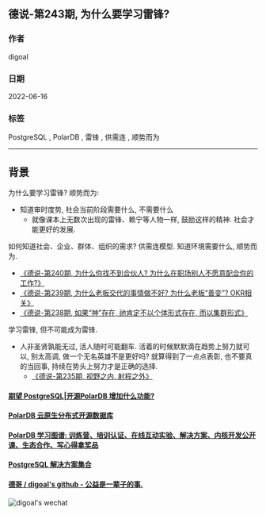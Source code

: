 ## 德说-第243期, 为什么要学习雷锋?          
                                                                        
### 作者                                                                        
digoal                                                                        
                                                                        
### 日期                                                                        
2022-06-16                                                             
                                                                        
### 标签                                                                        
PostgreSQL , PolarDB , 雷锋 , 供需连 , 顺势而为                                                      
                                                                        
----                                                          
                                                                        
## 背景     
  
为什么要学习雷锋? 顺势而为:  
- 知道审时度势, 社会当前阶段需要什么, 不需要什么  
    - 就像课本上无数次出现的雷锋、赖宁等人物一样, 鼓励这样的精神. 社会才能更好的发展.         
  
如何知道社会、企业、群体、组织的需求? 供需连模型. 知道环境需要什么, 顺势而为.    
- [《德说-第240期, 为什么你找不到合伙人? 为什么在职场别人不愿意配合你的工作?》](../202306/20230609_02.md)    
- [《德说-第239期, 为什么老板交代的事情做不好? 为什么老板“善变”? OKR相关》](../202306/20230609_01.md)    
- [《德说-第238期, 如果“神”存在, 祂肯定不以个体形式存在, 而以集群形式》](../202305/20230531_03.md)    
  
学习雷锋, 但不可能成为雷锋.     
- 人非圣贤孰能无过, 活人随时可能翻车. 活着的时候默默滴在趋势上努力就可以, 别太高调, 做一个无名英雄不是更好吗? 就算得到了一点点表彰, 也不要真的当回事, 持续在势头上努力才是正确的选择.     
    - [《德说-第235期, 视野之内, 射程之外》](../202305/20230529_02.md)    
  
  
  
#### [期望 PostgreSQL|开源PolarDB 增加什么功能?](https://github.com/digoal/blog/issues/76 "269ac3d1c492e938c0191101c7238216")
  
  
#### [PolarDB 云原生分布式开源数据库](https://github.com/ApsaraDB "57258f76c37864c6e6d23383d05714ea")
  
  
#### [PolarDB 学习图谱: 训练营、培训认证、在线互动实验、解决方案、内核开发公开课、生态合作、写心得拿奖品](https://www.aliyun.com/database/openpolardb/activity "8642f60e04ed0c814bf9cb9677976bd4")
  
  
#### [PostgreSQL 解决方案集合](../201706/20170601_02.md "40cff096e9ed7122c512b35d8561d9c8")
  
  
#### [德哥 / digoal's github - 公益是一辈子的事.](https://github.com/digoal/blog/blob/master/README.md "22709685feb7cab07d30f30387f0a9ae")
  
  
![digoal's wechat](../pic/digoal_weixin.jpg "f7ad92eeba24523fd47a6e1a0e691b59")
  

